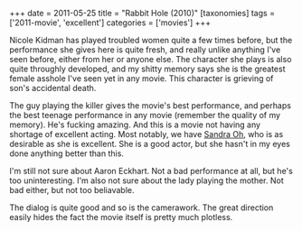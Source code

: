 +++
date = 2011-05-25
title = "Rabbit Hole (2010)"
[taxonomies]
tags = ['2011-movie', 'excellent']
categories = ['movies']
+++

Nicole Kidman has played troubled women quite a few times before, but
the performance she gives here is quite fresh, and really unlike
anything I've seen before, either from her or anyone else. The
character she plays is also quite throughly developed, and my shitty
memory says she is the greatest female asshole I've seen yet in any
movie. This character is grieving of son's accidental death.

The guy playing the killer gives the movie's best performance, and
perhaps the best teenage performance in any movie (remember the quality
of my memory). He's fucking amazing. And this is a movie not having any
shortage of excellent acting. Most notably, we have [Sandra Oh], who is
as desirable as she is excellent. She is a good actor, but she hasn't
in my eyes done anything better than this.

I'm still not sure about Aaron Eckhart. Not a bad performance at all,
but he's too uninteresting. I'm also not sure about the lady playing
the mother. Not bad either, but not too beliavable.

The dialog is quite good and so is the camerawork. The great direction
easily hides the fact the movie itself is pretty much plotless.

  [Sandra Oh]: http://en.wikipedia.org/wiki/Sandra_Oh
